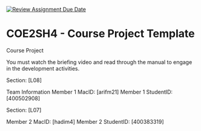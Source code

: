 [![Review Assignment Due Date](https://classroom.github.com/assets/deadline-readme-button-22041afd0340ce965d47ae6ef1cefeee28c7c493a6346c4f15d667ab976d596c.svg)](https://classroom.github.com/a/mLqiHWLE)
# COE2SH4 - Course Project Template
Course Project

You must watch the briefing video and read through the manual to engage in the development activities.


Section: [L08]

Team Information
Member 1 MacID: [arifm21]
Member 1 StudentID: [400502908]

Section: [L07]

Member 2 MacID: [hadim4]
Member 2 StudentID: [400383319]
